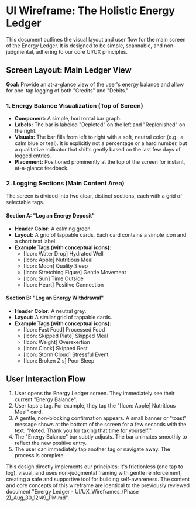 # UI Wireframe: The Holistic Energy Ledger

This document outlines the visual layout and user flow for the main screen of the Energy Ledger. It is designed to be simple, scannable, and non-judgmental, adhering to our core UI/UX principles.

## Screen Layout: Main Ledger View

**Goal:** Provide an at-a-glance view of the user's energy balance and allow for one-tap logging of both "Credits" and "Debits."

### 1. Energy Balance Visualization (Top of Screen)

*   **Component:** A simple, horizontal bar graph.
*   **Labels:** The bar is labeled "Depleted" on the left and "Replenished" on the right.
*   **Visuals:** The bar fills from left to right with a soft, neutral color (e.g., a calm blue or teal). It is explicitly not a percentage or a hard number, but a qualitative indicator that shifts gently based on the last few days of logged entries.
*   **Placement:** Positioned prominently at the top of the screen for instant, at-a-glance feedback.

### 2. Logging Sections (Main Content Area)

The screen is divided into two clear, distinct sections, each with a grid of selectable tags.

#### Section A: "Log an Energy Deposit"

*   **Header Color:** A calming green.
*   **Layout:** A grid of tappable cards. Each card contains a simple icon and a short text label.
*   **Example Tags (with conceptual icons):**
    *   [Icon: Water Drop] Hydrated Well
    *   [Icon: Apple] Nutritious Meal
    *   [Icon: Moon] Quality Sleep
    *   [Icon: Stretching Figure] Gentle Movement
    *   [Icon: Sun] Time Outside
    *   [Icon: Heart] Positive Connection

#### Section B: "Log an Energy Withdrawal"

*   **Header Color:** A neutral grey.
*   **Layout:** A similar grid of tappable cards.
*   **Example Tags (with conceptual icons):**
    *   [Icon: Fast Food] Processed Food
    *   [Icon: Skipped Plate] Skipped Meal
    *   [Icon: Weight] Overexertion
    *   [Icon: Clock] Skipped Rest
    *   [Icon: Storm Cloud] Stressful Event
    *   [Icon: Broken Z's] Poor Sleep

## User Interaction Flow

1.  User opens the Energy Ledger screen. They immediately see their current "Energy Balance".
2.  User taps a tag. For example, they tap the "[Icon: Apple] Nutritious Meal" card.
3.  A gentle, non-blocking confirmation appears. A small banner or "toast" message shows at the bottom of the screen for a few seconds with the text: "Noted. Thank you for taking that time for yourself."
4.  The "Energy Balance" bar subtly adjusts. The bar animates smoothly to reflect the new positive entry.
5.  The user can immediately tap another tag or navigate away. The process is complete.

This design directly implements our principles: it's frictionless (one tap to log), visual, and uses non-judgmental framing with gentle reinforcement, creating a safe and supportive tool for building self-awareness. The content and core concepts of this wireframe are identical to the previously reviewed document "Energy Ledger - UI/UX_Wireframes_(Phase 2)_Aug_30_12:49_PM.md".
